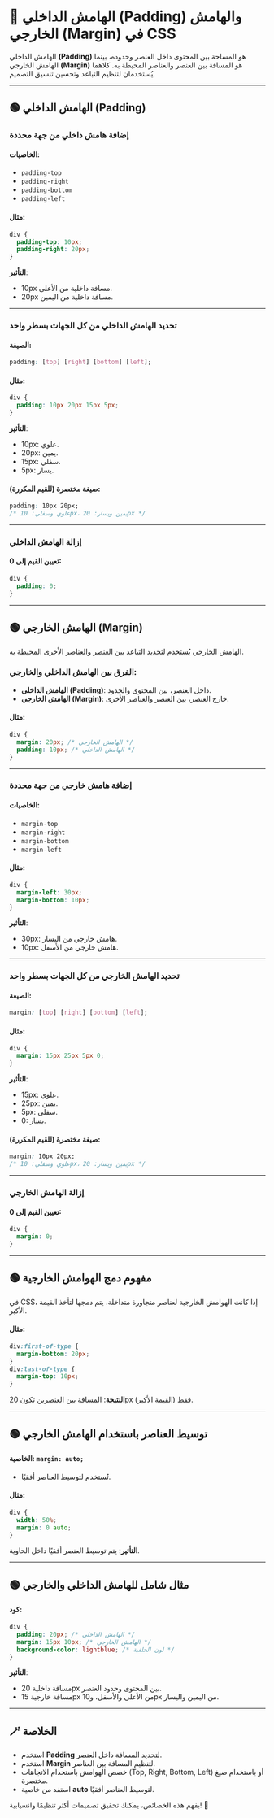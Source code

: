 # 🎨 الهامش الداخلي (Padding) والهامش الخارجي (Margin) في CSS

الهامش الداخلي **(Padding)** هو المساحة بين المحتوى داخل العنصر وحدوده، بينما الهامش الخارجي **(Margin)** هو المسافة بين العنصر والعناصر المحيطة به. كلاهما يُستخدمان لتنظيم التباعد وتحسين تنسيق التصميم.

---

## 🟢 الهامش الداخلي (Padding)

### إضافة هامش داخلي من جهة محددة

#### الخاصيات:

- `padding-top`
- `padding-right`
- `padding-bottom`
- `padding-left`

#### مثال:

```css
div {
  padding-top: 10px;
  padding-right: 20px;
}
```

**التأثير**:

- 10px مسافة داخلية من الأعلى.
- 20px مسافة داخلية من اليمين.

---

### تحديد الهامش الداخلي من كل الجهات بسطر واحد

#### الصيغة:

```css
padding: [top] [right] [bottom] [left];
```

#### مثال:

```css
div {
  padding: 10px 20px 15px 5px;
}
```

**التأثير**:

- 10px: علوي.
- 20px: يمين.
- 15px: سفلي.
- 5px: يسار.

#### صيغة مختصرة (للقيم المكررة):

```css
padding: 10px 20px;
/* علوي وسفلي: 10px، يمين ويسار: 20px */
```

---

### إزالة الهامش الداخلي

#### تعيين القيم إلى 0:

```css
div {
  padding: 0;
}
```

---

## 🟢 الهامش الخارجي (Margin)

الهامش الخارجي يُستخدم لتحديد التباعد بين العنصر والعناصر الأخرى المحيطة به.

### الفرق بين الهامش الداخلي والخارجي:

- **الهامش الداخلي (Padding)**: داخل العنصر، بين المحتوى والحدود.
- **الهامش الخارجي (Margin)**: خارج العنصر، بين العنصر والعناصر الأخرى.

#### مثال:

```css
div {
  margin: 20px; /* الهامش الخارجي */
  padding: 10px; /* الهامش الداخلي */
}
```

---

### إضافة هامش خارجي من جهة محددة

#### الخاصيات:

- `margin-top`
- `margin-right`
- `margin-bottom`
- `margin-left`

#### مثال:

```css
div {
  margin-left: 30px;
  margin-bottom: 10px;
}
```

**التأثير**:

- 30px: هامش خارجي من اليسار.
- 10px: هامش خارجي من الأسفل.

---

### تحديد الهامش الخارجي من كل الجهات بسطر واحد

#### الصيغة:

```css
margin: [top] [right] [bottom] [left];
```

#### مثال:

```css
div {
  margin: 15px 25px 5px 0;
}
```

**التأثير**:

- 15px: علوي.
- 25px: يمين.
- 5px: سفلي.
- 0: يسار.

#### صيغة مختصرة (للقيم المكررة):

```css
margin: 10px 20px;
/* علوي وسفلي: 10px، يمين ويسار: 20px */
```

---

### إزالة الهامش الخارجي

#### تعيين القيم إلى 0:

```css
div {
  margin: 0;
}
```

---

## 🟢 مفهوم دمج الهوامش الخارجية

في CSS، إذا كانت الهوامش الخارجية لعناصر متجاورة متداخلة، يتم دمجها لتأخذ القيمة الأكبر.

#### مثال:

```css
div:first-of-type {
  margin-bottom: 20px;
}
div:last-of-type {
  margin-top: 10px;
}
```

**النتيجة**: المسافة بين العنصرين تكون 20px فقط (القيمة الأكبر).

---

## 🟢 توسيط العناصر باستخدام الهامش الخارجي

#### الخاصية: `margin: auto;`

- تُستخدم لتوسيط العناصر أفقيًا.

#### مثال:

```css
div {
  width: 50%;
  margin: 0 auto;
}
```

**التأثير**: يتم توسيط العنصر أفقيًا داخل الحاوية.

---

## 🟢 مثال شامل للهامش الداخلي والخارجي

#### كود:

```css
div {
  padding: 20px; /* الهامش الداخلي */
  margin: 15px 10px; /* الهامش الخارجي */
  background-color: lightblue; /* لون الخلفية */
}
```

**التأثير**:

- مسافة داخلية 20px بين المحتوى وحدود العنصر.
- مسافة خارجية 15px من الأعلى والأسفل، و10px من اليمين واليسار.

---

## 🪄 الخلاصة

- استخدم **Padding** لتحديد المسافة داخل العنصر.
- استخدم **Margin** لتنظيم المسافة بين العناصر.
- خصص الهوامش باستخدام الاتجاهات (Top, Right, Bottom, Left) أو باستخدام صيغ مختصرة.
- استفد من خاصية **auto** لتوسيط العناصر أفقيًا.

بفهم هذه الخصائص، يمكنك تحقيق تصميمات أكثر تنظيمًا وانسيابية! 🎨
